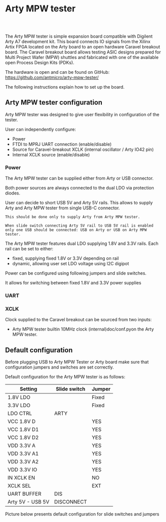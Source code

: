 # Arty MPW tester

```{image} ../img/arty-mpw-tester.png
```
&nbsp;

The Arty MPW tester is simple expansion board compatible with Digilent Arty A7 development kit. This board connects IO signals from the Xilinx Artix FPGA located on the Arty board to an open hardware Caravel breakout board. The Caravel breakout board allows testing ASIC designs prepared for Multi Project Wafer (MPW) shuttles and fabricated with one of the available open Process Design Kits (PDKs).

The hardware is open and can be found on GitHub:
<https://github.com/antmicro/arty-mpw-tester/>

The following instructions explain how to set up the board.

## Arty MPW tester configuration

Arty MPW tester was designed to give user flexibility in configuration of the tester.

User can independently configure:

- Power
- FTDI to MPRJ UART connection (enable/disable)
- Source for Caravel-breakout XCLK (internal oscillator / Arty IO42 pin)
- Internal XCLK source (enable/disable)

### Power

The Arty MPW tester can be supplied either from Arty or USB connector. 

Both power sources are always connected to the dual LDO via protection diodes. 

User can decide to short USB 5V and Arty 5V rails. This allows to supply Arty and Arty MPW tester from single USB-C connector.

```{note}
This should be done only to supply Arty from Arty MPW tester.

When slide switch connecting Arty 5V rail to USB 5V rail is enabled only one USB should be connected: USB on Arty or USB on Arty MPW tester.
```

The Arty MPW tester features dual LDO supplying 1.8V and 3.3V rails.
Each rail can be set to either:

- fixed, supplying fixed 1.8V or 3.3V depending on rail
- dynamic, allowing user set LDO voltage using I2C digipot

Power can be configured using following jumpers and slide switches.

It allows for switching between fixed 1.8V and 3.3V power supplies

### UART

### XCLK

Clock supplied to the Caravel breakout can be sourced from two inputs:

- Arty MPW tester builtin 10MHz clock (internal)doc/conf.pyon the Arty MPW tester.

## Default configuration

Before plugging USB to Arty MPW Tester or Arty board make sure that configuration jumpers and switches are set correctly.

Default configuration for the Arty MPW tester is as follows:

| Setting           | Slide switch  | Jumper    |
|-------------------|---------------|-----------|
| 1.8V LDO    	    |        	    | Fixed     |
| 3.3V LDO    	    |       	    | Fixed     |
| LDO CTRL    	    | ARTY  	    |           |
| VCC 1.8V D  	    |    	        |   YES     |
| VCC 1.8V D1 	    |    	        |   YES     |
| VCC 1.8V D2 	    |    	        |   YES     |
| VDD 3.3V A  	    |    	        |   YES     |
| VDD 3.3V A1 	    |    	        |   YES     |
| VDD 3.3V A2 	    |    	        |   YES     |
| VDD 3.3V IO 	    |    	        |   YES     |
| IN XCLK EN  	    |       	    |   NO      |
| XCLK SEL    	    |          	    |   EXT     |
| UART BUFFER 	    | DIS   	    |           |
| Arty 5V - USB 5V  | DISCONNECT 

Picture below presents default configuration for slide switches and jumpers
